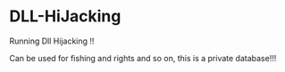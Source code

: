 # DLL-HiJacking

Running Dll Hijacking !!

Can be used for fishing and rights and so on, this is a private database!!!
